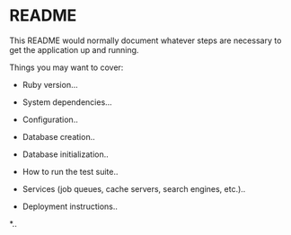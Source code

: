 # README

This README would normally document whatever steps are necessary to get the
application up and running.

Things you may want to cover:

* Ruby version...

* System dependencies...

* Configuration..

* Database creation..

* Database initialization..

* How to run the test suite..

* Services (job queues, cache servers, search engines, etc.)..

* Deployment instructions..

*.. 
